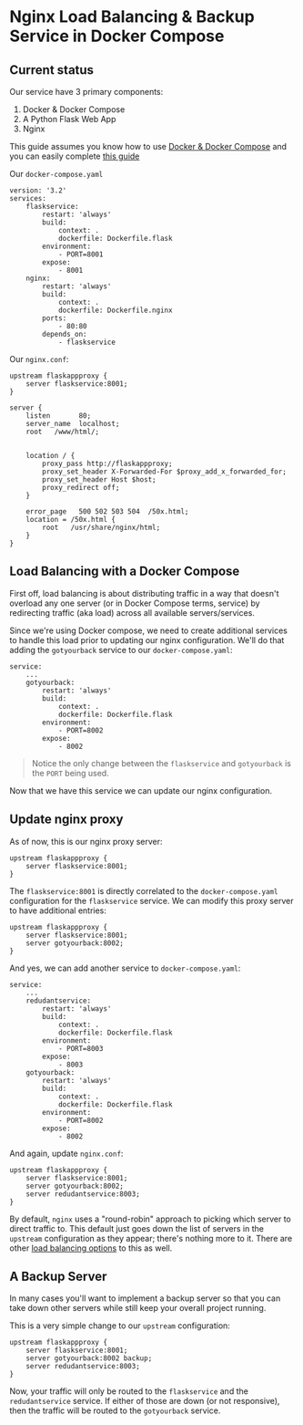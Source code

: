 # Nginx Load Balancing & Backup Service in Docker Compose

## Current status

Our service have 3 primary components:
1. Docker & Docker Compose
2. A Python Flask Web App 
3. Nginx

This guide assumes you know how to use [Docker & Docker Compose](https://www.codingforentrepreneurs.com/projects/docker-and-docker-compose) and you can easily complete [this guide](https://github.com/codingforentrepreneurs/Pi-Awesome/blob/main/how-tos/Docker%20%26%20Docker%20Compose%20on%20Raspberry%20Pi.md)


Our `docker-compose.yaml`
```docker-compose
version: '3.2'
services:
    flaskservice:
        restart: 'always'
        build:
            context: .
            dockerfile: Dockerfile.flask
        environment: 
            - PORT=8001
        expose: 
            - 8001
    nginx:
        restart: 'always'
        build:
            context: .
            dockerfile: Dockerfile.nginx
        ports:
            - 80:80
        depends_on: 
            - flaskservice
```

Our `nginx.conf`:

```nginx
upstream flaskappproxy {
    server flaskservice:8001;
}

server {
    listen       80;
    server_name  localhost;
    root   /www/html/;


    location / {
        proxy_pass http://flaskappproxy;
        proxy_set_header X-Forwarded-For $proxy_add_x_forwarded_for;
        proxy_set_header Host $host;
        proxy_redirect off;
    }

    error_page   500 502 503 504  /50x.html;
    location = /50x.html {
        root   /usr/share/nginx/html;
    }
}
```


## Load Balancing with a Docker Compose
First off, load balancing is about distributing traffic in a way that doesn't overload any one server (or in Docker Compose terms, service) by redirecting traffic (aka load) across all available servers/services.

Since we're using Docker compose, we need to create additional services to handle this load prior to updating our nginx configuration. We'll do that adding the `gotyourback` service to our `docker-compose.yaml`:

```
service:
    ...
    gotyourback:
        restart: 'always'
        build:
            context: .
            dockerfile: Dockerfile.flask
        environment: 
            - PORT=8002
        expose: 
            - 8002
```
> Notice the only change between the `flaskservice` and `gotyourback` is the `PORT` being used.

Now that we have this service we can update our nginx configuration. 

## Update nginx proxy

As of now, this is our nginx proxy server:
```
upstream flaskappproxy {
    server flaskservice:8001;
}
```

The `flaskservice:8001` is directly correlated to the `docker-compose.yaml` configuration for the `flaskservice` service. We can modify this proxy server to have additional entries:

```
upstream flaskappproxy {
    server flaskservice:8001;
    server gotyourback:8002;
}
```

And yes, we can add another service to `docker-compose.yaml`:

```
service:
    ...
    redudantservice:
        restart: 'always'
        build:
            context: .
            dockerfile: Dockerfile.flask
        environment: 
            - PORT=8003
        expose: 
            - 8003
    gotyourback:
        restart: 'always'
        build:
            context: .
            dockerfile: Dockerfile.flask
        environment: 
            - PORT=8002
        expose: 
            - 8002
```

And again, update `nginx.conf`:

```
upstream flaskappproxy {
    server flaskservice:8001;
    server gotyourback:8002;
    server redudantservice:8003;
}
```


By default, `nginx` uses a "round-robin" approach to picking which server to direct traffic to. This default just goes down the list of servers in the `upstream` configuration as they appear; there's nothing more to it. There are other [load balancing options](https://docs.nginx.com/nginx/admin-guide/load-balancer/http-load-balancer/#) to this as well.


## A Backup Server

In many cases you'll want to implement a backup server so that you can take down other servers while still keep your overall project running.


This is a very simple change to our `upstream` configuration:

```
upstream flaskappproxy {
    server flaskservice:8001;
    server gotyourback:8002 backup;
    server redudantservice:8003;
}
```
Now, your traffic will only be routed to the `flaskservice` and the `redudantservice` service. If either of those are down (or not responsive), then the traffic will be routed to the `gotyourback` service.
